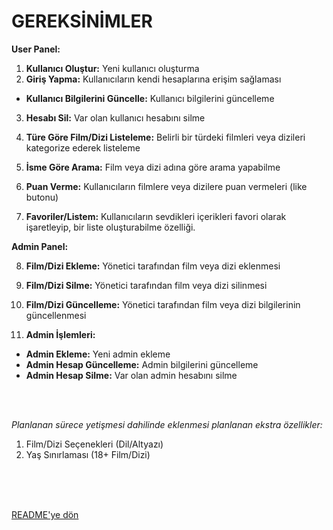 # GEREKSİNİMLER

**User Panel:**
1. **Kullanıcı Oluştur:** Yeni kullanıcı oluşturma
2. **Giriş Yapma:** Kullanıcıların kendi hesaplarına erişim sağlaması
+ **Kullanıcı Bilgilerini Güncelle:** Kullanıcı bilgilerini güncelleme

3. **Hesabı Sil:** Var olan kullanıcı hesabını silme

4. **Türe Göre Film/Dizi Listeleme:** Belirli bir türdeki filmleri veya dizileri kategorize ederek listeleme

5. **İsme Göre Arama:** Film veya dizi adına göre arama yapabilme

6. **Puan Verme:** Kullanıcıların filmlere veya dizilere puan vermeleri (like butonu)

7. **Favoriler/Listem:** Kullanıcıların sevdikleri içerikleri favori olarak işaretleyip, bir liste oluşturabilme özelliği.

**Admin Panel:**

8. **Film/Dizi Ekleme:** Yönetici tarafından film veya dizi eklenmesi

9. **Film/Dizi Silme:** Yönetici tarafından film veya dizi silinmesi

10. **Film/Dizi Güncelleme:** Yönetici tarafından film veya dizi bilgilerinin güncellenmesi 

11. **Admin İşlemleri:** 
+ **Admin Ekleme:** Yeni admin ekleme
+ **Admin Hesap Güncelleme:** Admin bilgilerini güncelleme
+ **Admin Hesap Silme:** Var olan admin hesabını silme

<br/>
<br/>

*Planlanan sürece yetişmesi dahilinde eklenmesi planlanan ekstra özellikler:*
1. Film/Dizi Seçenekleri (Dil/Altyazı)
2. Yaş Sınırlaması (18+ Film/Dizi)
 

<br/>
<br/>
<br/>

[README'ye dön](../README.md) 